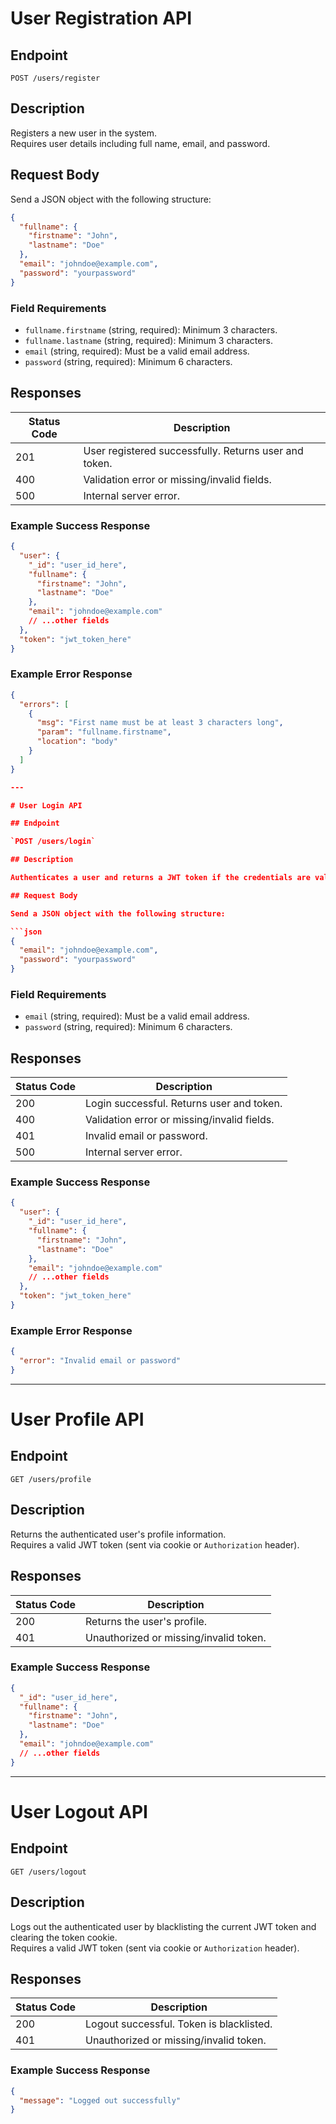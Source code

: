 # User Registration API

## Endpoint

`POST /users/register`

## Description

Registers a new user in the system.  
Requires user details including full name, email, and password.

## Request Body

Send a JSON object with the following structure:

```json
{
  "fullname": {
    "firstname": "John",
    "lastname": "Doe"
  },
  "email": "johndoe@example.com",
  "password": "yourpassword"
}
```

### Field Requirements

- `fullname.firstname` (string, required): Minimum 3 characters.
- `fullname.lastname` (string, required): Minimum 3 characters.
- `email` (string, required): Must be a valid email address.
- `password` (string, required): Minimum 6 characters.

## Responses

| Status Code | Description                                      |
|-------------|--------------------------------------------------|
| 201         | User registered successfully. Returns user and token. |
| 400         | Validation error or missing/invalid fields.      |
| 500         | Internal server error.                           |

### Example Success Response

```json
{
  "user": {
    "_id": "user_id_here",
    "fullname": {
      "firstname": "John",
      "lastname": "Doe"
    },
    "email": "johndoe@example.com"
    // ...other fields
  },
  "token": "jwt_token_here"
}
```

### Example Error Response

```json
{
  "errors": [
    {
      "msg": "First name must be at least 3 characters long",
      "param": "fullname.firstname",
      "location": "body"
    }
  ]
}

---

# User Login API

## Endpoint

`POST /users/login`

## Description

Authenticates a user and returns a JWT token if the credentials are valid.

## Request Body

Send a JSON object with the following structure:

```json
{
  "email": "johndoe@example.com",
  "password": "yourpassword"
}
```

### Field Requirements

- `email` (string, required): Must be a valid email address.
- `password` (string, required): Minimum 6 characters.

## Responses

| Status Code | Description                                      |
|-------------|--------------------------------------------------|
| 200         | Login successful. Returns user and token.        |
| 400         | Validation error or missing/invalid fields.      |
| 401         | Invalid email or password.                       |
| 500         | Internal server error.                           |

### Example Success Response

```json
{
  "user": {
    "_id": "user_id_here",
    "fullname": {
      "firstname": "John",
      "lastname": "Doe"
    },
    "email": "johndoe@example.com"
    // ...other fields
  },
  "token": "jwt_token_here"
}
```

### Example Error Response

```json
{
  "error": "Invalid email or password"
}
```

---

# User Profile API

## Endpoint

`GET /users/profile`

## Description

Returns the authenticated user's profile information.  
Requires a valid JWT token (sent via cookie or `Authorization` header).

## Responses

| Status Code | Description                                      |
|-------------|--------------------------------------------------|
| 200         | Returns the user's profile.                      |
| 401         | Unauthorized or missing/invalid token.           |

### Example Success Response

```json
{
  "_id": "user_id_here",
  "fullname": {
    "firstname": "John",
    "lastname": "Doe"
  },
  "email": "johndoe@example.com"
  // ...other fields
}
```

---

# User Logout API

## Endpoint

`GET /users/logout`

## Description

Logs out the authenticated user by blacklisting the current JWT token and clearing the token cookie.  
Requires a valid JWT token (sent via cookie or `Authorization` header).

## Responses

| Status Code | Description                                      |
|-------------|--------------------------------------------------|
| 200         | Logout successful. Token is blacklisted.         |
| 401         | Unauthorized or missing/invalid token.           |

### Example Success Response

```json
{
  "message": "Logged out successfully"
}
```
